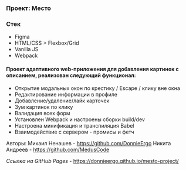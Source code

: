### Проект: Место

### Стек

* Figma
* HTML/CSS > Flexbox/Grid
* Vanilla JS
* Webpack

#### Проект адаптивного web-приложения для добавления картинок с описанием, реализован следующий функционал:
- Открытие модальных окон по крестику / Escape / клику вне окна
- Редактирование информации в профиле
- Добавление/удаление/лайк карточек
- Зум картинок по клику
- Валидация всех форм
- Установлен Webpack и настроены сборки build/dev
- Настроена минификация и транспиляция Babel
- Взаимодействие с сервером - промисы и фетч

Авторы:
Михаил Ненашев - https://github.com/DonnieErgo
Никита Андреев - https://github.com/MedusCode

*Ссылка на GitHub Pages -* https://donnieergo.github.io/mesto-project/